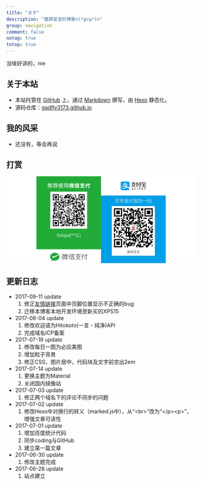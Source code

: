 ```yaml
---
title: "关于"
description: "猪蹄宝宝的博客n(*≧▽≦*)n"
group: navigation
comment: false
notag: true
totop: true
---
```


没啥好讲的，nie

## 关于本站

* 本站托管在 [GitHub](http://github.com) 上，通过 [Markdown](http://wowubuntu.com/markdown/) 撰写，由 [Hexo](https://hexo.io/) 静态化。
* 源码仓库：[gadfly3173.github.io](https://github.com/gadfly3173/gadfly3173.github.io/tree/source)

## 我的风采

* 还没有，等会再说

## 打赏
   ![](/images/donate/donate.png)

## 更新日志

* 2017-09-11 update
  1. 修正[友情链接](/links/)页面中页脚位置显示不正确的bug
  2. 迁移本博客本地开发环境至新买的XPS15
* 2017-08-04 update
  1. 修改欢迎语为Hitokoto(一言 - 纯净)API
  2. 完成域名ICP备案
* 2017-07-19 update
  1. 修改每日一图为必应美图
  2. 增加粒子背景
  3. 修正CSS，图片居中，代码块及文字前空出2em
* 2017-07-14 update
  1. 更换主题为Material
  2. 关闭国内镜像站
* 2017-07-03 update
  1. 修正两个域名下的评论不同步的问题
* 2017-07-02 update
  1. 修改Hexo中对换行的转义（marked.js中），从“&lt;br&gt;”改为“&lt;/p&gt;&lt;p&gt;”，增强文章可读性
* 2017-07-01 update
  1. 增加百度统计代码
  2. 同步coding与GitHub
  3. 建立第一篇文章
* 2017-06-30 update
  1. 修改主题完成
* 2017-06-28 update
  1. 站点建立
